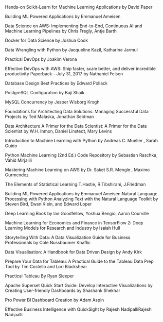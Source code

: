 Hands-on Scikit-Learn for Machine Learning Applications by David Paper

Building ML Powered Applications by Emmanuel Ameisen

Data Science on AWS: Implementing End-to-End, Continuous AI and Machine Learning Pipelines by Chris Fregly, Antje Barth

Docker for Data Science by Joshua Cook

Data Wrangling with Python by Jacqueline Kazil, Katharine Jarmul

Practical DevOps by Joakim Verona

Effective DevOps with AWS: Ship faster, scale better, and deliver incredible productivity Paperback – July 31, 2017 by Nathaniel Felsen

Database Design Best Practices by Edward Pollack

PostgreSQL Configuration by Baji Shaik

MySQL Concurrency by Jesper Wisborg Krogh

Foundations for Architecting Data Solutions: Managing Successful Data Projects by Ted Malaska, Jonathan Seidman

Data Architecture A Primer for the Data Scientist: A Primer for the Data Scientist by W.H. Inmon, Daniel Linstedt, Mary Levins

Introduction to Machine Learning with Python by Andreas C. Mueller , Sarah Guido

Python Machine Learning (2nd Ed.) Code Repository by Sebastian Raschka, Vahid Mirjalili

Mastering Machine Learning on AWS by Dr. Saket S.R. Mengle , Maximo Gurmendez

The Elements of Statistical Learning T.Hastie, R.Tibshirani, J.Friedman

Building ML Powered Applications by Emmanuel Ameisen Natural Language Processing with Python Analyzing Text with the Natural Language Toolkit by Steven Bird, Ewan Klein, and Edward Loper 

Deep Learning Book by Ian Goodfellow, Yoshua Bengio, Aaron Courville

Machine Learning for Economics and Finance in TensorFlow 2: Deep Learning Models for Research and Industry by Isaiah Hull

Storytelling With Data: A Data Visualization Guide for Business Professionals by Cole Nussbaumer Knaflic

Data Visualisation: A Handbook for Data Driven Design by Andy Kirk

Prepare Your Data for Tableau: A Practical Guide to the Tableau Data Prep Tool by Tim Costello and Lori Blackshear

Practical Tableau By Ryan Sleeper

Apache Superset Quick Start Guide: Develop Interactive Visualizations by Creating User-friendly Dashboards by Shashank Shekhar

Pro Power BI Dashboard Creation by Adam Aspin

Effective Business Intelligence with QuickSight by Rajesh NadipalliRajesh Nadipalli
